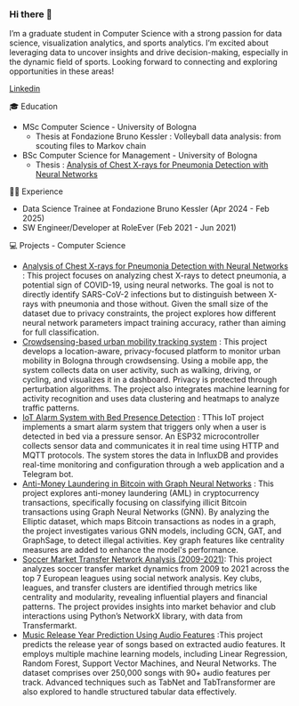### Hi there 👋
I’m a graduate student in Computer Science with a strong passion for data science, visualization analytics, and sports analytics. I’m excited about leveraging data to uncover insights and drive decision-making, especially in the dynamic field of sports. Looking forward to connecting and exploring opportunities in these areas!

[Linkedin](https://www.linkedin.com/in/accornero-andrea/)

🎓 Education
* MSc Computer Science - University of Bologna
  * Thesis at Fondazione Bruno Kessler : Volleyball data analysis: from scouting files to
Markov chain
* BSc Computer Science for Management - University of Bologna
  * Thesis : [Analysis of Chest X-rays for Pneumonia Detection with Neural Networks](https://github.com/AndreaAccornero/RNN_Covid19XRay)


👨‍💻 Experience
* Data Science Trainee at Fondazione Bruno Kessler (Apr 2024 -  Feb 2025)
* SW Engineer/Developer at RoleEver (Feb 2021 - Jun 2021)

💻 Projects - Computer Science
* [Analysis of Chest X-rays for Pneumonia Detection with Neural Networks](https://github.com/AndreaAccornero/RNN_Covid19XRay) : This project focuses on analyzing chest X-rays to detect pneumonia, a potential sign of COVID-19, using neural networks. The goal is not to directly identify SARS-CoV-2 infections but to distinguish between X-rays with pneumonia and those without. Given the small size of the dataset due to privacy constraints, the project explores how different neural network parameters impact training accuracy, rather than aiming for full classification.
* [Crowdsensing-based urban mobility tracking system](https://github.com/samuele-lolli/MobilityTrackingSystem) : This project develops a location-aware, privacy-focused platform to monitor urban mobility in Bologna through crowdsensing. Using a mobile app, the system collects data on user activity, such as walking, driving, or cycling, and visualizes it in a dashboard. Privacy is protected through perturbation algorithms. The project also integrates machine learning for activity recognition and uses data clustering and heatmaps to analyze traffic patterns.
* [IoT Alarm System with Bed Presence Detection](https://github.com/AndreaAccornero/BlockChainProject) : TThis IoT project implements a smart alarm system that triggers only when a user is detected in bed via a pressure sensor. An ESP32 microcontroller collects sensor data and communicates it in real time using HTTP and MQTT protocols.
The system stores the data in InfluxDB and provides real-time monitoring and configuration through a web application and a Telegram bot.
* [Anti-Money Laundering in Bitcoin with Graph Neural Networks](https://github.com/AndreaAccornero/BlockChainProject) : This project explores anti-money laundering (AML) in cryptocurrency transactions, specifically focusing on classifying illicit Bitcoin transactions using Graph Neural Networks (GNN). By analyzing the Elliptic dataset, which maps Bitcoin transactions as nodes in a graph, the project investigates various GNN models, including GCN, GAT, and GraphSage, to detect illegal activities. Key graph features like centrality measures are added to enhance the model's performance.
* [Soccer Market Transfer Network Analysis (2009-2021)](https://github.com/AleTouch98/SNA_Project): This project analyzes soccer transfer market dynamics from 2009 to 2021 across the top 7 European leagues using social network analysis. Key clubs, leagues, and transfer clusters are identified through metrics like centrality and modularity, revealing influential players and financial patterns. The project provides insights into market behavior and club interactions using Python’s NetworkX library, with data from Transfermarkt.
* [Music Release Year Prediction Using Audio Features](https://github.com/AndreaAccornero/DataAnalyticsProject) :This project predicts the release year of songs based on extracted audio features. It employs multiple machine learning models, including Linear Regression, Random Forest, Support Vector Machines, and Neural Networks. The dataset comprises over 250,000 songs with 90+ audio features per track. Advanced techniques such as TabNet and TabTransformer are also explored to handle structured tabular data effectively.
